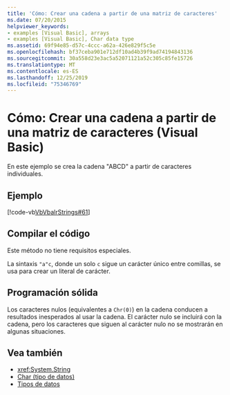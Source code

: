 ```yaml
---
title: 'Cómo: Crear una cadena a partir de una matriz de caracteres'
ms.date: 07/20/2015
helpviewer_keywords:
- examples [Visual Basic], arrays
- examples [Visual Basic], Char data type
ms.assetid: 69f94e85-d57c-4ccc-a62a-426e829f5c5e
ms.openlocfilehash: bf37ceba901e712df10ad4b39f9ad74194843136
ms.sourcegitcommit: 30a558d23e3ac5a52071121a52c305c85fe15726
ms.translationtype: MT
ms.contentlocale: es-ES
ms.lasthandoff: 12/25/2019
ms.locfileid: "75346769"
---
```

# <a name="how-to-create-a-string-from-an-array-of-char-values-visual-basic"></a>Cómo: Crear una cadena a partir de una matriz de caracteres (Visual Basic)
En este ejemplo se crea la cadena "ABCD" a partir de caracteres individuales.  
  
## <a name="example"></a>Ejemplo  
 [!code-vb[VbVbalrStrings#61](~/samples/snippets/visualbasic/VS_Snippets_VBCSharp/VbVbalrStrings/VB/Class2.vb#61)]  
  
## <a name="compile-the-code"></a>Compilar el código  
 Este método no tiene requisitos especiales.  
  
 La sintaxis `"a"c`, donde un solo `c` sigue un carácter único entre comillas, se usa para crear un literal de carácter.  
  
## <a name="robust-programming"></a>Programación sólida  
 Los caracteres nulos (equivalentes a `Chr(0)`) en la cadena conducen a resultados inesperados al usar la cadena. El carácter nulo se incluirá con la cadena, pero los caracteres que siguen al carácter nulo no se mostrarán en algunas situaciones.  
  
## <a name="see-also"></a>Vea también

- <xref:System.String>
- [Char (tipo de datos)](../../../../visual-basic/language-reference/data-types/char-data-type.md)
- [Tipos de datos](../../../../visual-basic/programming-guide/language-features/data-types/index.md)

